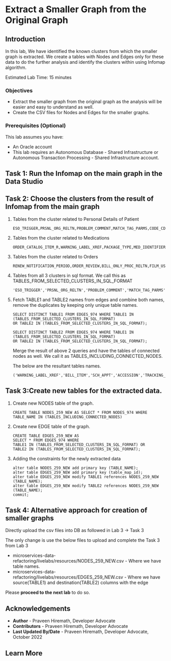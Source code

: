 # Extract a Smaller Graph from the Original Graph

## Introduction

In this lab, We have identified the known clusters from which the smaller graph is extracted. We create a tables with Nodes and Edges only for these data to do the further analysis and identify the clusters within using Infomap algorithm.

Estimated Lab Time: 15 minutes

### Objectives


- Extract the smaller graph from the original graph as the analysis will be easier and easy to understand as well.
- Create the CSV files for Nodes and Edges for the smaller graphs.


### Prerequisites (Optional)

This lab assumes you have:
* An Oracle account
* This lab requires an Autonomous Database - Shared Infrastructure or Autonomous Transaction Processing - Shared Infrastructure account.

## Task 1: Run the Infomap on the main graph in the Data Studio

## Task 2: Choose the clusters from the result of Infomap from the main graph

1. Tables from the cluster related to Personal Details of Patient

   ~~~ 
   ESO_TRIGGER,PRSNL_ORG_RELTN,PROBLEM_COMMENT,MATCH_TAG_PARMS,CODE_CDF_EXT,CREDENTIAL,FILL_CYCLE_BATCH,DEPT_ORD_STAT_SECURITY,WORKING_VIEW_FREQ_INTERVAL,PRSNL_RELTN,PE_STATUS_REASON,PERSON_CODE_VALUE_R,CMT_CONCEPT,SCH_LOCK,PROC_PRSNL_RELTN,TRACKING_EVENT_HISTORY,CODE_VALUE_SET,PERSON_PRSNL_RELTN,DOSE_CALCULATOR_UOM,CLINICAL_SERVICE_RELTN,ENCNTR_PRSNL_RELTN,PREDEFINED_PREFS,PSN_PPR_RELTN,CODE_VALUE_EXTENSION,PRSNL,CODE_VALUE,PRSNL_RELTN_ACTIVITY,CMT_CONCEPT_EXTENSION
   ~~~

2. Tables from the cluster related to Medications

  	~~~ 
  	ORDER_CATALOG_ITEM_R,WARNING_LABEL_XREF,PACKAGE_TYPE,MED_IDENTIFIER,MED_PACKAGE_TYPE,MED_PRODUCT,MANUFACTURER_ITEM,WARNING_LABEL,MED_FLEX_OBJECT_IDX,MED_DEF_FLEX,ITEM_LOCATION_COST,QUANTITY_ON_HAND,MED_DISPENSE,MEDICATION_DEFINITION,MED_COST_HX,MED_INGRED_SET,MED_OE_DEFAULTS,RX_CURVE
  	~~~
   
3. Tables from the cluster related to Orders

  	~~~ 
	RENEW_NOTIFICATION_PERIOD,ORDER_REVIEW,BILL_ONLY_PROC_RELTN,FILM_USAGE,ORDER_CATALOG_SYNONYM,ORDERS,ORDER_INGREDIENT,ORDER_CATALOG,SCH_APPT_ORD,ORDER_ACTION,ORDER_IV_INFO,RAD_PROCEDURE_ASSOC,ORDER_NOTIFICATION,RAD_PRIOR_PREFS,RAD_FOLLOW_UP_RECALL,ACTIVITY_DATA_RELTN,ECO_QUEUE
	~~~


4. Tables from all 3 clusters in sql format. We call this as TABLES_FROM_SELECTED_CLUSTERS_IN_SQL_FORMAT   

	~~~
	'ESO_TRIGGER','PRSNL_ORG_RELTN','PROBLEM_COMMENT','MATCH_TAG_PARMS','CODE_CDF_EXT','CREDENTIAL','FILL_CYCLE_BATCH','DEPT_ORD_STAT_SECURITY','WORKING_VIEW_FREQ_INTERVAL','PRSNL_RELTN','PE_STATUS_REASON','PERSON_CODE_VALUE_R','CMT_CONCEPT','SCH_LOCK','PROC_PRSNL_RELTN','TRACKING_EVENT_HISTORY','CODE_VALUE_SET','PERSON_PRSNL_RELTN','DOSE_CALCULATOR_UOM','CLINICAL_SERVICE_RELTN','ENCNTR_PRSNL_RELTN','PREDEFINED_PREFS','PSN_PPR_RELTN','CODE_VALUE_EXTENSION','PRSNL','CODE_VALUE','PRSNL_RELTN_ACTIVITY','CMT_CONCEPT_EXTENSION','ORDER_CATALOG_ITEM_R','WARNING_LABEL_XREF','PACKAGE_TYPE','MED_IDENTIFIER','MED_PACKAGE_TYPE','MED_PRODUCT','MANUFACTURER_ITEM','WARNING_LABEL','MED_FLEX_OBJECT_IDX','MED_DEF_FLEX','ITEM_LOCATION_COST','QUANTITY_ON_HAND','MED_DISPENSE','MEDICATION_DEFINITION','MED_COST_HX','MED_INGRED_SET','MED_OE_DEFAULTS','RX_CURVE','RENEW_NOTIFICATION_PERIOD','ORDER_REVIEW','BILL_ONLY_PROC_RELTN','FILM_USAGE','ORDER_CATALOG_SYNONYM','ORDERS','ORDER_INGREDIENT','ORDER_CATALOG','SCH_APPT_ORD','ORDER_ACTION','ORDER_IV_INFO','RAD_PROCEDURE_ASSOC','ORDER_NOTIFICATION','RAD_PRIOR_PREFS','RAD_FOLLOW_UP_RECALL','ACTIVITY_DATA_RELTN','ECO_QUEUE'
	~~~
   
5. Fetch TABLE1 and TABLE2 names from edges and combine both names, remove the duplicates by keeping only unique table names. 

   	~~~
	SELECT DISTINCT TABLE1 FROM EDGES_974 WHERE TABLE1 IN (TABLES_FROM_SELECTED_CLUSTERS_IN_SQL_FORMAT) 
	OR TABLE2 IN (TABLES_FROM_SELECTED_CLUSTERS_IN_SQL_FORMAT);
	~~~
   	~~~ 
	SELECT DISTINCT TABLE2 FROM EDGES_974 WHERE TABLE1 IN (TABLES_FROM_SELECTED_CLUSTERS_IN_SQL_FORMAT)
	OR TABLE2 IN (TABLES_FROM_SELECTED_CLUSTERS_IN_SQL_FORMAT);
	~~~
	Merge the result of above 2 queries and have the tables of connected nodes as well. We call it as TABLES_INCLUDING_CONNECTED_NODES.

	The below are the resultant tables names.
	~~~ 
	('WARNING_LABEL_XREF','BILL_ITEM','SCH_APPT','ACCESSION','TRACKING_PRV_RELN','ORDER_CONTAINER_R','PE_STATUS_REASON','ORGANIZATION','PROC_PRSNL_RELTN','SIGN_LINE_FORMAT_DETAIL','SHARED_LIST_GTTD','ORG_ALIAS_POOL_RELTN','ORDER_CATALOG','PERSON_NAME','TRACK_EVENT','ENCNTR_INFO','ORDER_ENTRY_FIELDS','TRACKING_EVENT_HISTORY','CHARGE_EVENT_ACT','MED_COST_HX','ORDER_ACTION','SCH_EVENT_ALIAS','ECO_QUEUE','MLTM_NDC_MAIN_DRUG_CODE','PREDEFINED_PREFS','UCMR_CASE_TYPE','LOCATION','FILL_PRINT_ORD_HX','SCH_EVENT_ATTACH','ESI_LOG','MANUFACTURER_ITEM','ACCESSION_ORDER_R','BLOB_REFERENCE','V500_EVENT_SET_CODE','ORDER_DISPENSE','HM_EXPECT_MOD','ALT_SEL_CAT','SIGN_LINE_FORMAT','SCH_EVENT_PATIENT','CODE_VALUE_GROUP','ORDER_SENTENCE','SCD_TERM_DATA','ITEM_DEFINITION','CODE_VALUE_EVENT_R','RAD_INT_CASE','PRSNL','CODE_VALUE_EXTENSION','PERSON_INFO','ACTIVITY_DATA_RELTN','ENCNTR_PRSNL_RELTN','PROBLEM','LOGICAL_DOMAIN','TRACK_REFERENCE','PRSNL_GROUP_RELTN','DCP_FORMS_ACTIVITY_COMP','TASK_ACTIVITY','RAD_EXAM','PAT_ED_FAVORITES','MED_PRODUCT','ORDERS','REACTION','ORDER_INGREDIENT','ALT_SEL_LIST','DCP_SHIFT_ASSIGNMENT','IMAGE_CLASS','SCH_LOCK','SCH_EVENT','TRACK_GROUP','ACT_PW_COMP','PM_TRANSACTION','DCP_CARE_TEAM_PRSNL','PERSON_ALIAS','TRACKING_EVT_CMT','PW_CAT_SYNONYM','SCH_APPT_ORD','CODE_VALUE_SET','PPR_CONSENT_STATUS','PAT_ED_DOC_ACTIVITY','MED_OE_DEFAULTS','REGIMEN_CATALOG','STICKY_NOTE','SCH_LOCATION','CE_MED_RESULT','ORDER_TASK','ORDER_CATALOG_SYNONYM','PERSON_COMBINE_DET','ORDER_DETAIL','NURSE_UNIT','RAD_TECH_CMT_DATA','CODE_CDF_EXT','RAD_PROTOCOL_DEFINITION','ORG_BARCODE_FORMAT','COLLECTION_PRIORITY','RAD_PROTOCOL_ACT','NETTING','SCH_ENTRY','CHARGE_EVENT','HM_EXPECT_MOD_HIST','ORG_BARCODE_ORG','V500_EVENT_SET_EXPLODE','ORDER_PRODUCT_DOSE','SCH_SIMPLE_ASSOC','PRSNL_ALIAS','MED_DISPENSE','DISPENSE_CATEGORY','RAD_FOL_UP_FIELD','PATHWAY','IM_STUDY','CODE_VALUE_ALIAS','DIAGNOSIS','RX_CURVE','CMT_CONCEPT_EXTENSION','RAD_RES_INFO','ALLERGY','ALLERGY_COMMENT','IM_STUDY_PARENT_R','PRSNL_ORG_RELTN','PCS_DEMOGRAPHIC_FIELD','DEVICE','OE_FORMAT_FIELDS','MED_PACKAGE_TYPE','RAD_RPT_LOCK','PRSNL_RELTN','CHARGE_EVENT_ACT_PRSNL','PPR_CONSENT_POLICY','MED_DEF_FLEX','RAD_REPORT','RAD_FOLLOW_UP_RECALL','UCM_CASE_STEP','MAMMO_FOLLOW_UP','TRACKABLE_OBJECT','MAMMO_STUDY','CODE_VALUE','TRACKING_PRSNL','SCR_PATTERN','ENCNTR_LOC_HIST','PHARMACY_NOTES','SCH_EVENT_ACTION','ENCNTR_ALIAS','LONG_BLOB','PW_CAT_FLEX','PERSON_PRSNL_ACTIVITY','FILM_USAGE','DEPT_ORD_STAT_SECURITY','MED_FLEX_OBJECT_IDX','TASK_ACTIVITY_ASSIGNMENT','PROBLEM_PRSNL_R','CE_EVENT_PRSNL','PERSON_PRSNL_RELTN','MEDICATION_DEFINITION','RAD_REPORT_PRSNL','CMT_CONCEPT','ORDER_INGREDIENT_DOSE','LONG_TEXT','TRACKING_CHECKIN','TASK_DISCRETE_R','ORDER_RADIOLOGY','QUANTITY_ON_HAND','PM_WAIT_LIST_STATUS','RAD_FOLLOW_UP_CONTROL','EXAM_DATA','ICLASS_PERSON_RELTN','MEDIA_EXAM','TRACKING_EVENT','ESO_TRIGGER','MRU_LOOKUP_ED_DOC','PROBLEM_COMMENT','TEMPLATE_NONFORMULARY','PROCEDURE_SPECIMEN_TYPE','SCH_APPT_OPTION','PERSON','PRICE_SCHED','PERSON_PERSON_RELTN','PAT_ED_SHORTCUT','MED_IDENTIFIER','RAD_PROCEDURE_GROUP','ORDER_COMMENT','FILL_CYCLE_BATCH','WORKING_VIEW_FREQ_INTERVAL','PERSON_COMBINE','LOCATION_GROUP','ORDER_IV_INFO','PERSON_CODE_VALUE_R','DCP_FORMS_ACTIVITY_PRSNL','ORDER_THERAP_SBSTTN','OUTPUT_DEST','CONTAINER','ORDER_NOTIFICATION','TASK_RELTN','SIGN_LINE_DTA_R','SERVICE_DIRECTORY','REGIMEN_CAT_SYNONYM','PSN_PPR_RELTN','MED_INGRED_SET','PAT_ED_RELTN','SCD_STORY','ORDER_CATALOG_ITEM_R','RENEW_NOTIFICATION_PERIOD','CE_EVENT_ACTION','PHONE','TRACKING_LOCATOR','CS_COMPONENT','PACKAGE_TYPE','MATCH_TAG_PARMS','ORDER_REVIEW','CREDENTIAL','BILL_ONLY_PROC_RELTN','PCT_CARE_TEAM','RAD_FILM_ADJUST','UCM_CASE','FILM_EXAM','CLINICAL_EVENT','ORDER_TASK_RESPONSE','PFT_ENCNTR','WARNING_LABEL','ORD_RQSTN_ORD_R','PENDING_COLLECTION','PATHWAY_CATALOG','DCP_FORMS_ACTIVITY','ORDER_PRODUCT','NOMENCLATURE','ORDER_SUPPLY_REVIEW','TRACKING_ITEM','RAD_INT_CASE_R','RAD_PRIOR_PREFS','PRIV_LOC_RELTN','ITEM_LOCATION_COST','ORDER_LABORATORY','PRSNL_GROUP','DOSE_CALCULATOR_UOM','RAD_PROCEDURE_ASSOC','CLINICAL_SERVICE_RELTN','ENCOUNTER','PRSNL_RELTN_ACTIVITY','ORDER_TASK_XREF','EXPEDITE_COPY','SYNONYM_ITEM_R','ORG_TYPE_RELTN','PRINTER','ORG_ORG_RELTN','OCS_FACILITY_R','IMAGE_CLASS_TYPE','DEVICE_XREF','DCP_ENTITY_RELTN','RAD_INIT_READ','ROUTE_FORM_R','RAD_REPORT_DETAIL','PROXY_GROUP','TRACKING_PRSNL_REF','OUTBOUND_FIELD_PROCESSING','CODE_SET_EXTENSION','DRC_PREMISE','PRIVILEGE','PROC_CLASSIFICATION','TRACKING_EVENT_ORD','SHARED_VALUE_GTTD','BILL_ITEM_MODIFIER','DISCRETE_TASK_ASSAY','RES_SIGN_ACT_SUBTYPE')
	~~~
	
## Task 3:Create new tables for the extracted data.

1. Create new NODES table of the graph. 

	~~~
   CREATE TABLE NODES_259_NEW AS SELECT * FROM NODES_974 WHERE TABLE_NAME IN (TABLES_INCLUDING_CONNECTED_NODES)
	~~~
2. Create new EDGE table of the graph.    
	~~~
	CREATE TABLE EDGES_259_NEW AS 
	SELECT * FROM EDGES_974 WHERE 
	TABLE1 IN (TABLES_FROM_SELECTED_CLUSTERS_IN_SQL_FORMAT) OR 
	TABLE2 IN (TABLES_FROM_SELECTED_CLUSTERS_IN_SQL_FORMAT);
	~~~

3. Adding the constraints for the newly extracted data
 
	~~~
	alter table NODES_259_NEW add primary key (TABLE_NAME);
	alter table EDGES_259_NEW add primary key (table_map_id);
	alter table EDGES_259_NEW modify TABLE1 references NODES_259_NEW (TABLE_NAME);
	alter table EDGES_259_NEW modify TABLE2 references NODES_259_NEW (TABLE_NAME);
	commit;
	~~~


## Task 4: Alternative approach for creation of smaller graphs

Directly upload the csv files into DB as followed in Lab 3 -> Task 3

The only change is use the below files to upload and complete the Task 3 from Lab 3
- microservices-data-refactoring/livelabs/resources/NODES_259_NEW.csv - Where we have table names.
- microservices-data-refactoring/livelabs/resources/EDGES_259_NEW.csv - Where we have source(TABLE1) and destination(TABLE2) columns with the edge 


Please **proceed to the next lab** to do so.

## Acknowledgements
* **Author** - Praveen Hiremath, Developer Advocate
* **Contributors** -  Praveen Hiremath, Developer Advocate
* **Last Updated By/Date** - Praveen Hiremath, Developer Advocate, October 2022 

## Learn More


